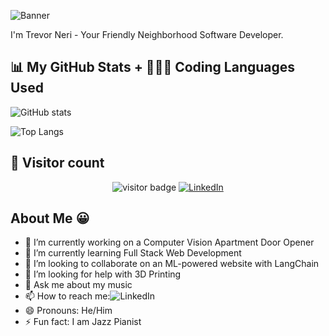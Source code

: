 ![Banner](https://github.com/TNeri1/TNeri1/assets/47682519/41c06f01-39b8-4b0f-bb83-469d91507f56)

I'm Trevor Neri - Your Friendly Neighborhood Software Developer.

## 📊 My GitHub Stats + 🧑🏾‍💻 Coding Languages Used

![GitHub stats](https://github-readme-stats.vercel.app/api?username=yourusername&show_icons=true&theme=radical&hide_border=true&bg_color=30,e96443,904e95&title_color=fff&text_color=9f9f9f)

![Top Langs](https://github-readme-stats.vercel.app/api/top-langs/?username=yourusername&layout=compact&theme=radical&hide_border=true&bg_color=30,e96443,904e95&title_color=fff&text_color=9f9f9f)

## 👥 Visitor count

<p align="center">
  <img src="https://visitor-badge.laobi.icu/badge?page_id=yourusername.yourusername" alt="visitor badge"/>
  <a href="https://www.linkedin.com/in/trevorneri/">
    <img src="https://img.shields.io/badge/LinkedIn-0077B5?style=for-the-badge&logo=linkedin&logoColor=white" alt="LinkedIn">
  </a>
</p>

## About Me 😀
- 🔭 I’m currently working on a Computer Vision Apartment Door Opener
- 🌱 I’m currently learning Full Stack Web Development
- 👯 I’m looking to collaborate on an ML-powered website with LangChain
- 🤔 I’m looking for help with 3D Printing
- 💬 Ask me about my music
- 📫 How to reach me:![LinkedIn](https://www.linkedin.com/in/trevorneri/)
- 😄 Pronouns: He/Him
- ⚡ Fun fact: I am Jazz Pianist
